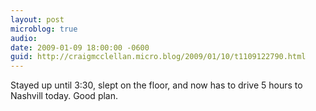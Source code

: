 ```yaml
---
layout: post
microblog: true
audio: 
date: 2009-01-09 18:00:00 -0600
guid: http://craigmcclellan.micro.blog/2009/01/10/t1109122790.html
---
```

Stayed up until 3:30, slept on the floor, and now has to drive 5 hours to Nashvill today. Good plan.
